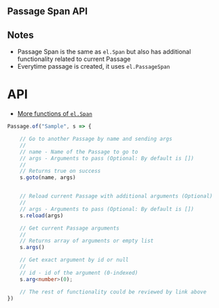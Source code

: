 ## Passage Span API

## Notes
* Passage Span is the same as `el.Span` but also has additional functionality related to current Passage
* Everytime passage is created, it uses `el.PassageSpan`


# API
* [More functions of `el.Span` ](el_span.md)
```ts
Passage.of("Sample", s => {

    // Go to another Passage by name and sending args
    // 
    // name - Name of the Passage to go to
    // args - Arguments to pass (Optional: By default is [])
    //
    // Returns true on success
    s.goto(name, args)


    // Reload current Passage with additional arguments (Optional)
    //
    // args - Arguments to pass (Optional: By default is [])
    s.reload(args)

    // Get current Passage arguments
    //
    // Returns array of arguments or empty list
    s.args()

    // Get exact argument by id or null
    //
    // id - id of the argument (0-indexed)
    s.arg<number>(0);

    // The rest of functionality could be reviewed by link above
})
```